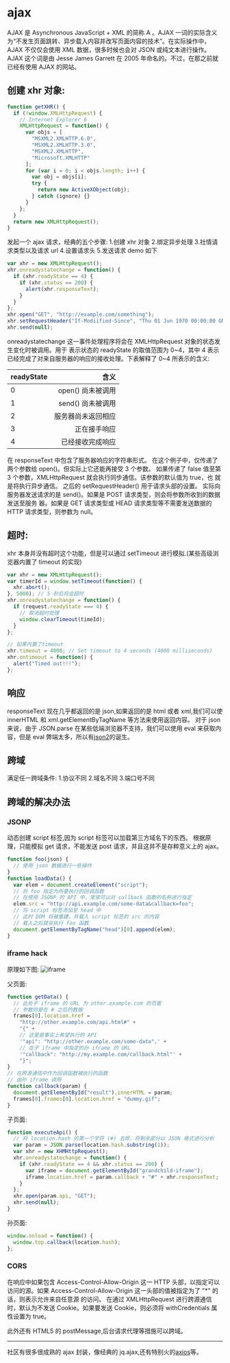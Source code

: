 # ajax

AJAX 是 Asynchronous JavaScript + XML 的简称 A 。AJAX 一词的实际含义为“不发生页面跳转、异步载入内容并改写页面内容的技术”。在实际操作中，AJAX 不仅仅会使用 XML 数据，很多时候也会对 JSON 或纯文本进行操作。AJAX 这个词是由 Jesse James Garrett 在 2005 年命名的。不过，在那之前就已经有使用 AJAX 的网站。

## 创建 xhr 对象:

```javascript
function getXHR() {
  if (!window.XMLHttpRequest) {
    // Internet Explorer 6
    XMLHttpRequest = function() {
      var objs = [
        "MSXML2.XMLHTTP.6.0",
        "MSXML2.XMLHTTP.3.0",
        "MSXML2.XMLHTTP",
        "Microsoft.XMLHTTP"
      ];
      for (var i = 0; i < objs.length; i++) {
        var obj = objs[i];
        try {
          return new ActiveXObject(obj);
        } catch (ignore) {}
      }
    };
  }
  return new XMLHttpRequest();
}
```

发起一个 ajax 请求，经典的五个步骤: 1.创建 xhr 对象 2.绑定异步处理 3.社情请求类型以及请求 url 4.设置请求头 5.发送请求
demo 如下

```javascript
var xhr = new XMLHttpRequest();
xhr.onreadystatechange = function() {
  if (xhr.readyState == 4) {
    if (xhr.status == 200) {
      alert(xhr.responseText);
    }
  }
};
xhr.open("GET", "http://example.com/something");
xhr.setRequestHeader("If-Modiified-Since", "Thu 01 Jun 1970 00:00:00 GMT");
xhr.send(null);
```

onreadystatechange 这一事件处理程序将会在 XMLHttpRequest 对象的状态发生变化时被调用。用于
表示状态的 readyState 的取值范围为 0~4，其中 4 表示已经完成了对来自服务器的响应的接收处理。下表解释了 0~4 所表示的含义:

| readyState |               含义 |
| ---------- | -----------------: |
| 0          |  open() 尚未被调用 |
| 1          |  send() 尚未被调用 |
| 2          | 服务器尚未返回相应 |
| 3          |       正在接手响应 |
| 4          |   已经接收完成响应 |

在 responseText 中包含了服务器响应的字符串形式。
在这个例子中，仅传递了两个参数给 open()。但实际上它还能再接受 3 个参数。
如果传递了 false 值至第 3 个参数，XMLHttpRequest 就会执行同步通信。该参数的默认值为 true，也
就是将执行异步通信。
之后的 setRequestHeader() 用于请求头部的设置。
实际向服务器发送请求的是 send()。如果是 POST 请求类型，则会将参数所收到的数据发送至服务
器。如果是 GET 请求类型或 HEAD 请求类型等不需要发送数据的 HTTP 请求类型，则参数为 null。

## 超时:

xhr 本身并没有超时这个功能，但是可以通过 setTimeout 进行模拟.(某些高级浏览器内置了 timeout 的实现)

```javascript
var xhr = new XMLHttpRequest();
var timerId = window.setTimeout(function() {
  xhr.abort();
}, 5000); // 5 秒后将会超时
xhr.onreadystatechange = function() {
  if (request.readyState === 4) {
    // 取消超时处理
    window.clearTimeout(timeId);
  }
};

// 如果内置了timeout
xhr.timeout = 4000; // Set timeout to 4 seconds (4000 milliseconds)
xhr.ontimeout = function() {
  alert("Timed out!!!");
};
```

## 响应

responseText 现在几乎都返回的是 json,如果返回的是 html 或者 xml,我们可以使 innerHTML 和 xml.getElementByTagName 等方法来使用返回内容。
对于 json 来说，由于 JSON.parse 在某些低端浏览器不支持，我们可以使用 eval 来获取内容，但是 eval 弊端太多，所以有[json2](https://github.com/douglascrockford/JSON-js)的诞生。

## 跨域

满足任一跨域条件: 1.协议不同 2.域名不同 3.端口号不同

## 跨域的解决办法

### JSONP

动态创建 script 标签,因为 script 标签可以加载第三方域名下的东西。
根据原理，只能模拟 get 请求，不能发送 post 请求，并且这并不是存粹意义上的 ajax。

```javascript
function foo(json) {
  // 使用 json 数据进行一些操作
}
function loadData() {
  var elem = document.createElement("script");
  // 将 foo 指定为所要执行的回调函数
  // 在使用 JSONP 的 API 中，常常可以对 callback 函数的名称进行指定
  elem.src = "http://api.example.com/some-data&callback=foo";
  // 将 script 标签添加至 head 中
  // 这时 DOM 将被重建，并载入 script 标签的 src 的内容
  // 载入之后就会执行 foo 函数
  document.getElementByTagName("head")[0].append(elem);
}
```

### iframe hack

原理如下图:
![iframe](http://pgzdyozaf.bkt.clouddn.com/github/iframe.pngiframe.png)

父页面:

```javascript
function getData() {
  // 此处子 iframe 的 URL 为 other.example.com 的页面
  // 参数则是在 # 之后的数据
  frames[0].location.href =
    "http://other.example.com/api.html#" +
    "{" +
    // 这里是事实上希望执行的 API
    '"api": "http://other.example.com/some-data",' +
    // 在子 iframe 中指定的孙 iframe 的 URL
    '"callback": "http://my.example.com/callback.html"' +
    "}";
}
// 在跨源通信中作为回调函数被执行的函数
// 由孙 iframe 调用
function callback(param) {
  document.getElementById("result").innerHTML = param;
  frames[0].frames[0].location.href = "dummy.gif";
}
```

子页面:

```javascript
function executeApi() {
  // 将 location.hash 的第一个字符 (#) 去除，将剩余部分以 JSON 格式进行分析
  var param = JSON.parse(location.hash.substring(1));
  var xhr = new XHMHttpRequest();
  xhr.onreadystatechange = function() {
    if (xhr.readyState == 4 && xhr.status == 200) {
      var iframe = document.getElementById("grandchild-iframe");
      iframe.location.href = param.callback + "#" + xhr.responseText;
    }
  };
  xhr.open(param.api, "GET");
  xhr.send(null);
}
```

孙页面:

```javascript
window.onload = function() {
  window.top.callback(location.hash);
};
```

### CORS

在响应中如果包含 Access-Control-Allow-Origin 这一 HTTP 头部，以指定可以访问的源。如果 Access-Control-Allow-Origin 这一头部的值被指定为了 "\*" 的话，则表示允许来自任意源
的访问。
在通过 XMLHttpRequest 进行跨源通信时，默认为不发送 Cookie。如果要发送 Cookie，则必须将
withCredentials 属性设置为 true。

此外还有 HTML5 的 postMessage,后台请求代理等措施可以跨域。

---

社区有很多很成熟的 ajax 封装，像经典的 jq.ajax,还有特别火的[axios](https://github.com/axios/axios)等。
